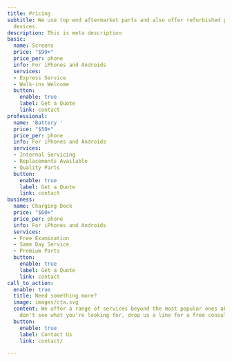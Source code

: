 ```yaml
---
title: Pricing
subtitle: We use top end aftermarket parts and also offer refurbished parts for many
  devices.
description: This is meta description
basic:
  name: Screens
  price: "$99+"
  price_per: phone
  info: For iPhones and Androids
  services:
  - Express Service
  - Walk-ins Welcome
  button:
    enable: true
    label: Get a Quote
    link: contact
professional:
  name: 'Battery '
  price: "$50+"
  price_per: phone
  info: For iPhones and Androids
  services:
  - Internal Servicing
  - Replacements Available
  - Quality Parts
  button:
    enable: true
    label: Get a Quote
    link: contact
business:
  name: Charging Dock
  price: "$60+"
  price_per: phone
  info: For iPhones and Androids
  services:
  - Free Examination
  - Same Day Service
  - Premium Parts
  button:
    enable: true
    label: Get a Quote
    link: contact
call_to_action:
  enable: true
  title: Need something more?
  image: images/cta.svg
  content: We offer a range of services beyond the most popular ones above. If you
    don't see what you're looking for, drop us a line for a free consultation.
  button:
    enable: true
    label: Contact Us
    link: contact/

---
```

